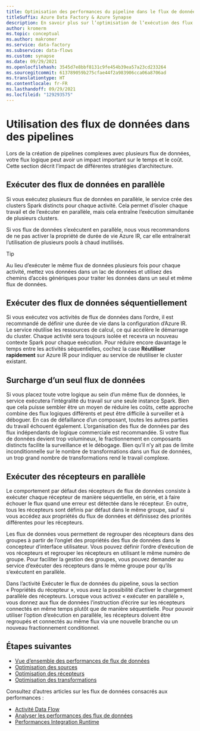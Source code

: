 ```yaml
---
title: Optimisation des performances du pipeline dans le flux de données de mappage
titleSuffix: Azure Data Factory & Azure Synapse
description: En savoir plus sur l’optimisation de l’exécution des flux de données dans les pipelines dans les pipelines Azure Data Factory et Azure Synapse Analytics.
author: kromerm
ms.topic: conceptual
ms.author: makromer
ms.service: data-factory
ms.subservice: data-flows
ms.custom: synapse
ms.date: 09/29/2021
ms.openlocfilehash: 3545d7e8bbf8131c9fe454b39ea57a23cd233264
ms.sourcegitcommit: 613789059b275cfae44f2a983906cca06a8706ad
ms.translationtype: HT
ms.contentlocale: fr-FR
ms.lasthandoff: 09/29/2021
ms.locfileid: "129293575"
---
```

# <a name="using-data-flows-in-pipelines"></a>Utilisation des flux de données dans des pipelines 

Lors de la création de pipelines complexes avec plusieurs flux de données, votre flux logique peut avoir un impact important sur le temps et le coût. Cette section décrit l’impact de différentes stratégies d’architecture.

## <a name="executing-data-flows-in-parallel"></a>Exécuter des flux de données en parallèle

Si vous exécutez plusieurs flux de données en parallèle, le service crée des clusters Spark distincts pour chaque activité. Cela permet d’isoler chaque travail et de l’exécuter en parallèle, mais cela entraîne l’exécution simultanée de plusieurs clusters.

Si vos flux de données s’exécutent en parallèle, nous vous recommandons de ne pas activer la propriété de durée de vie Azure IR, car elle entraînerait l’utilisation de plusieurs pools à chaud inutilisés.

> [!TIP]
> Au lieu d’exécuter le même flux de données plusieurs fois pour chaque activité, mettez vos données dans un lac de données et utilisez des chemins d’accès génériques pour traiter les données dans un seul et même flux de données.

## <a name="execute-data-flows-sequentially"></a>Exécuter des flux de données séquentiellement

Si vous exécutez vos activités de flux de données dans l’ordre, il est recommandé de définir une durée de vie dans la configuration d’Azure IR. Le service réutilise les ressources de calcul, ce qui accélère le démarrage du cluster. Chaque activité sera toujours isolée et recevra un nouveau contexte Spark pour chaque exécution. Pour réduire encore davantage le temps entre les activités séquentielles, cochez la case **Réutiliser rapidement** sur Azure IR pour indiquer au service de réutiliser le cluster existant.

## <a name="overloading-a-single-data-flow"></a>Surcharge d’un seul flux de données

Si vous placez toute votre logique au sein d’un même flux de données, le service exécutera l’intégralité du travail sur une seule instance Spark. Bien que cela puisse sembler être un moyen de réduire les coûts, cette approche combine des flux logiques différents et peut être difficile à surveiller et à déboguer. En cas de défaillance d’un composant, toutes les autres parties du travail échouent également. L’organisation des flux de données par des flux indépendants de logique commerciale est recommandée. Si votre flux de données devient trop volumineux, le fractionnement en composants distincts facilite la surveillance et le débogage. Bien qu’il n’y ait pas de limite inconditionnelle sur le nombre de transformations dans un flux de données, un trop grand nombre de transformations rend le travail complexe.

## <a name="execute-sinks-in-parallel"></a>Exécuter des récepteurs en parallèle

Le comportement par défaut des récepteurs de flux de données consiste à exécuter chaque récepteur de manière séquentielle, en série, et à faire échouer le flux quand une erreur est détectée dans le récepteur. En outre, tous les récepteurs sont définis par défaut dans le même groupe, sauf si vous accédez aux propriétés du flux de données et définissez des priorités différentes pour les récepteurs.

Les flux de données vous permettent de regrouper des récepteurs dans des groupes à partir de l’onglet des propriétés des flux de données dans le concepteur d’interface utilisateur. Vous pouvez définir l’ordre d’exécution de vos récepteurs et regrouper les récepteurs en utilisant le même numéro de groupe. Pour faciliter la gestion des groupes, vous pouvez demander au service d’exécuter des récepteurs dans le même groupe pour qu’ils s’exécutent en parallèle.

Dans l’activité Exécuter le flux de données du pipeline, sous la section « Propriétés du récepteur », vous avez la possibilité d’activer le chargement parallèle des récepteurs. Lorsque vous activez « exécuter en parallèle », vous donnez aux flux de données l’instruction d’écrire sur les récepteurs connectés en même temps plutôt que de manière séquentielle. Pour pouvoir utiliser l’option d’exécution en parallèle, les récepteurs doivent être regroupés et connectés au même flux via une nouvelle branche ou un nouveau fractionnement conditionnel.

## <a name="next-steps"></a>Étapes suivantes

- [Vue d’ensemble des performances de flux de données](concepts-data-flow-performance.md)
- [Optimisation des sources](concepts-data-flow-performance-sources.md)
- [Optimisation des récepteurs](concepts-data-flow-performance-sinks.md)
- [Optimisation des transformations](concepts-data-flow-performance-transformations.md)

Consultez d’autres articles sur les flux de données consacrés aux performances :

- [Activité Data Flow](control-flow-execute-data-flow-activity.md)
- [Analyser les performances des flux de données](concepts-data-flow-monitoring.md)
- [Performances Integration Runtime](concepts-integration-runtime-performance.md)
